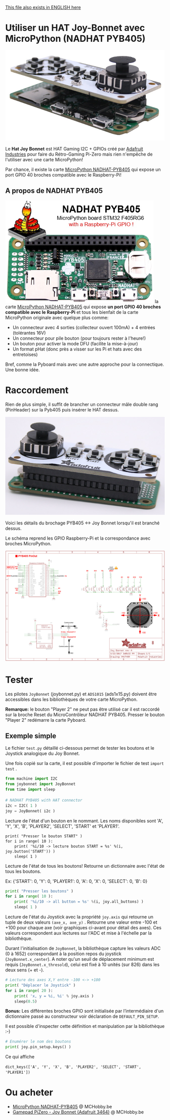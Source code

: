 [This file also exists in ENGLISH here](readme_ENG.md)

# Utiliser un HAT Joy-Bonnet avec MicroPython (NADHAT PYB405)

![Hat Joy Bonnet sur NADHAT PYB405](docs/_static/pyb405-to-joy-bonnet.jpg)

Le __Hat Joy Bonnet__ est HAT Gaming I2C + GPIOs créé par [Adafruit Industries](https://www.adafruit.com) pour faire du Rétro-Gaming Pi-Zero mais rien n'empêche de l'utiliser avec une carte MicroPython!

Par chance, il existe la carte [MicroPython NADHAT-PYB405](https://shop.mchobby.be/fr/micropython/1653-hat-micropython-pyb405-nadhat-3232100016538-garatronic.html) qui expose un port GPIO 40 broches compatible avec le Raspberry-Pi!

## A propos de NADHAT PYB405
![Carte MicroPython NADHAT PYB405](../docs/_static/NADHAT-PYB405.jpg)
la carte [MicroPython NADHAT-PYB405](https://shop.mchobby.be/fr/micropython/1653-hat-micropython-pyb405-nadhat-3232100016538-garatronic.html) qui expose __un port GPIO 40 broches compatible avec le Raspberry-Pi__ et tous les bienfait de la carte MicroPython originale avec quelque plus comme:

* Un connecteur avec 4 sorties (collecteur ouvert 100mA) + 4 entrées (tolérantes 16V)
* Un connecteur pour pile bouton (pour toujours rester à l'heure!)
* Un bouton pour activer la mode DFU (facilite la mise-à-jour)
* Un format pHat (donc près a visser sur les Pi et hats avec des entretoises)

Bref, comme la Pyboard mais avec une autre approche pour la connectique. Une bonne idée.

# Raccordement
Rien de plus simple, il suffit de brancher un connecteur mâle double rang (PinHeader) sur la Pyb405 puis insérer le HAT dessus.

![Hat Joy Bonnet sur NADHAT PYB405](docs/_static/pyb405-to-joy-bonnet_2.jpg)

Voici les détails du brochage PYB405 <-> Joy Bonnet lorsqu'il est branché dessus.

Le schéma reprend les GPIO Raspberry-Pi et la correspondance avec broches MicroPython.

![Hat Joy Bonnet -> NADHAT PYB405](docs/_static/gaming_schem-to-hat.jpg)

# Tester
Les pilotes `JoyBonnet` (joybonnet.py) et `ADS1015` (ads1x15.py) doivent être accessibles dans les bibliothèques de votre carte MicroPython.

__Remarque:__ le bouton "Player 2" ne peut pas être utilisé car il est raccordé sur la broche Reset du MicroContrôleur NADHAT PYB405. Presser le bouton "Player 2" redémarre la carte Pyboard.

## Exemple simple
Le fichier `test.py` détaillé ci-dessous permet de tester les boutons et le Joystick analogique du Joy Bonnet.

Une fois copié sur la carte, il est possible d'importer le fichier de test `import test` .

``` python
from machine import I2C
from joybonnet import JoyBonnet
from time import sleep

# NADHAT PYB405 with HAT connector
i2c = I2C( 1 )
joy = JoyBonnet( i2c )
```

Lecture de l'état d'un bouton en le nommant. Les noms disponibles sont 'A', 'Y', 'X', 'B', 'PLAYER2', 'SELECT', 'START' et 'PLAYER1'.

```
print( "Presser le bouton START" )
for i in range( 10 ):
	print( '%i/10 -> lecture bouton START = %s' %(i, joy.button('START')) )
	sleep( 1 )
```

Lecture de l'état de tous les boutons! Retourne un dictionnaire avec l'état de tous les boutons.

Ex: {'START': 0, 'Y': 0, 'PLAYER1': 0, 'A': 0, 'X': 0, 'SELECT': 0, 'B': 0}

``` python
print( "Presser les boutons" )
for i in range( 10 ):
	print( '%i/10 -> all button = %s' %(i, joy.all_buttons) )
	sleep( 1 )
```

Lecture de l'état du Joystick avec la propriété `joy.axis` qui retourne un tuple de deux valeurs `(axe_x, axe_y)` . Retourne une valeur entre -100 et +100 pour chaque axe (voir graphiques ci-avant pour détail des axes). Ces valeurs correspondent aux lectures sur l'ADC et mise à l'échelle par la bibliothèque.

Durant l'initialisation de `JoyBonnet`, la bibliothèque capture les valeurs ADC (0 à 1652) correspondant à la position repos du joystick (`JoyBonnet.x_center`). A noter qu'un seuil de déplacement minimum est requis (`JoyBonnet.x_thresold`), celui est fixé à 10 unités (sur 826) dans les deux sens (+ et -).

``` python
# Lecture des axes X,Y entre -100 <-> +100
print( "Déplacer le Joystick" )
for i in range( 20 ):
	print( 'x, y = %i, %i' % joy.axis )
	sleep(0.5)
```

__Bonus:__ Les différentes broches GPIO sont initialisée par l’intermédiaire d'un dictionnaire passé au constructeur voir déclaration de `DEFAULT_PIN_SETUP`.

Il est possible d'inspecter cette définition et manipulation par la bibliothèque :-)

``` python
# Enumérer le nom des boutons
print( joy.pin_setup.keys() )
```
Ce qui affiche

`dict_keys(['A', 'Y', 'X', 'B', 'PLAYER2', 'SELECT', 'START', 'PLAYER1'])`

# Ou acheter
* [MicroPython NADHAT-PYB405](https://shop.mchobby.be/fr/micropython/1653-hat-micropython-pyb405-nadhat-3232100016538-garatronic.html) @ MCHobby.be
* [Gamepad PiZero - Joy Bonnet (Adafruit 3464)](https://shop.mchobby.be/fr/pi-zero-w/1116-gamepad-pizero-joy-bonnet-3232100011168-adafruit.html) @ MCHobby.be
